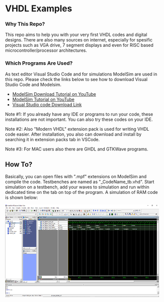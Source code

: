<h1> VHDL Examples </h1>

<h3>Why This Repo?</h3>

<p> This repo aims to help you with your very first VHDL codes and digital designs. There are also many sources on internet, especially for spesific projects such as VGA drive, 7 segment displays and even for RISC based microcontroller/processor architectures. </p>

<h3> Which Programs Are Used? </h3>

<p> As text editor Visual Studio Code and for simulations ModelSim are used in this repo. Please check the links below to see how to download Visual Studio Code and Modelsim. </p>

<ul>
    <li> <a href="https://www.youtube.com/watch?v=1AnXVuSm90c&t=15s" target="_blank">ModelSim Download Tutorial on YouTube</a> </li>
    <li> <a href="https://www.youtube.com/watch?v=9mpRF6bAY1g" target="_blank">ModelSim Tutorial on YouTube</a> </li>
    <li> <a href="https://code.visualstudio.com/download" target="_blank">Visual Studio code Download Link</a> </li>
</ul>

<p> Note #1: If you already have any IDE or programs to run your code, these installations are not important. You can also try these codes on your IDE. </p>
<p> Note #2: Also "Modern VHDL" extension pack is used for writing VHDL code easier. After installation, you also can download and install by searching it in extension packs tab in VSCode. </p>
<p> Note #3: For MAC users also there are GHDL and GTKWave programs.</p>

<h2> How To?</h2>

<p> Basically, you can open files with ".mpf" extensions on ModelSim and compile the code. Testbenches are named as "_CodeName_tb.vhd". Start simulation on a testbench, add your waves to simulation and run within dedicated time on the tab on top of the program. A simulation of RAM code is shown below: </p>

<img src="repo_ss.png" alt="RAM simulation" style="width:500px;height:300px;">

